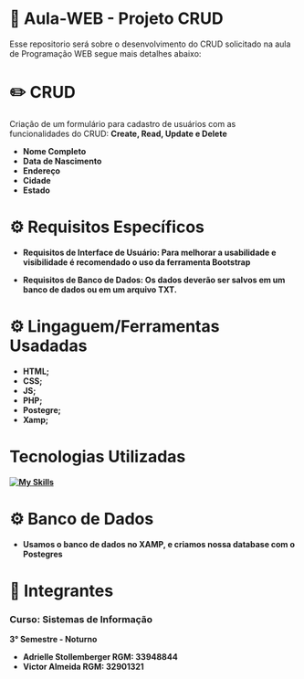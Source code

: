 # 📍 Aula-WEB - Projeto CRUD
Esse repositorio será sobre o desenvolvimento do CRUD solicitado na aula de Programação WEB segue mais detalhes abaixo:

# ✏️ CRUD
Criação de um formulário para cadastro de usuários com as funcionalidades do CRUD:
 <b> Create, Read, Update e Delete <b>

- Nome Completo 
- Data de Nascimento
- Endereço
- Cidade
- Estado


<h1> ⚙  Requisitos Específicos  </h1>

- Requisitos de Interface de Usuário: Para melhorar a usabilidade e visibilidade
é recomendado o uso da ferramenta Bootstrap

- Requisitos de Banco de Dados: Os dados deverão ser salvos em um banco de
dados ou em um arquivo TXT.


<h1> ⚙  Lingaguem/Ferramentas Usadadas  </h1>

- HTML;
- CSS;
- JS;
- PHP;
- Postegre;
- Xamp;

<div> 
  <h1>Tecnologias Utilizadas</h1>

[![My Skills](https://skillicons.dev/icons?i=github,bootstrap,vscode,html,css,js,php,postgresflutter&perline=4)](https://skillicons.dev)
 </div>
<div>

<h1> ⚙ Banco de Dados </h1>

- Usamos o banco de dados no XAMP, e criamos nossa database com o Postegres

<h1> 👤 Integrantes </h1>
<h3>Curso: Sistemas de Informação </h3>
3° Semestre - Noturno

- Adrielle Stollemberger RGM: 33948844
- Victor Almeida RGM: 32901321
